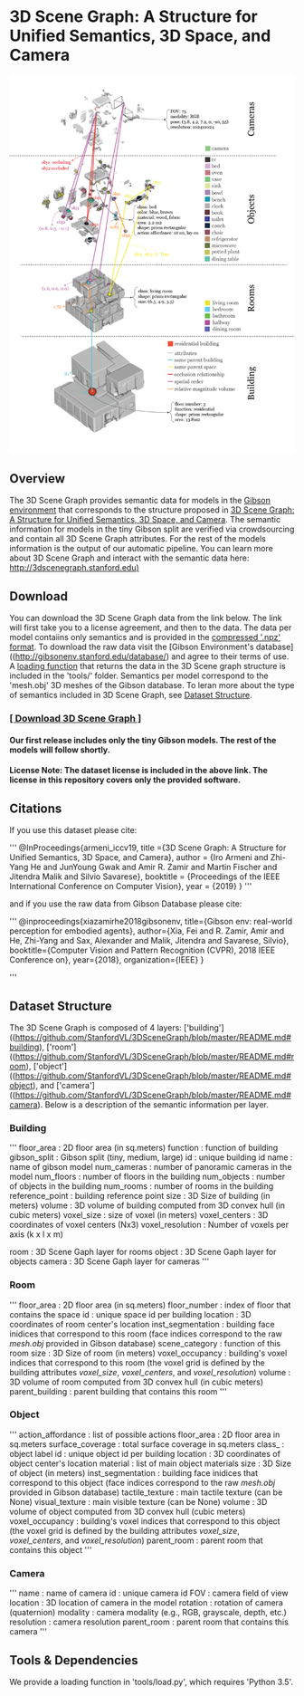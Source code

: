 # 3D Scene Graph: A Structure for Unified Semantics, 3D Space, and Camera

![3D Scene Graph: It consists of 4 layers, that represent semantics, 3D space and camera. Elements are nodes in the graph and have certain attributes. Edges are formed between them to denote relationships (e.g., occlusion, relative volume, etc.).]( tools/3dscenegraph.png?raw=true )


## Overview
The 3D Scene Graph provides semantic data for models in the [Gibson environment](http://gibsonenv.stanford.edu/) that corresponds to the structure proposed in [3D Scene Graph: A Structure for Unified Semantics, 3D Space, and Camera](http://3dscenegraph.stanford.edu). The semantic information for models in the tiny Gibson split are verified via crowdsourcing and contain all 3D Scene Graph attributes. For the rest of the models information is the output of our automatic pipeline. 
You can learn more about 3D Scene Graph and interact with the semantic data here: [http://3dscenegraph.stanford.edu)](http://3dscenegraph.stanford.edu)


## Download
You can download the 3D Scene Graph data from the link below. The link will first take you to a license agreement, and then to the data. The data per model contaiins only semantics and is provided in the [compressed '.npz' format](https://docs.scipy.org/doc/numpy/reference/generated/numpy.lib.format.html). To download the raw data visit the [Gibson Environment's database]((http://gibsonenv.stanford.edu/database/) and agree to their terms of use. A [loading function](https://github.com/StanfordVL/3DSceneGraph/blob/master/README.md#tools_&_dependencies) that returns the data in the 3D Scene graph structure is included in the 'tools/' folder. Semantics per model correspond to the 'mesh.obj' 3D meshes of the Gibson database. To leran more about the type of semantics included in 3D Scene Graph, see [Dataset Structure](https://github.com/StanfordVL/3DSceneGraph/blob/master/README.md#dataset-structure).  

### [[ Download 3D Scene Graph ]](https://docs.google.com/forms/d/e/1FAIpQLScnlTFPUYtBqlN8rgj_1J3zJm44bIhmIx8gDhOqiJyTwja8vw/viewform?usp=sf_link)

#### Our first release includes only the tiny Gibson models. The rest of the models will follow shortly.
#### License Note: The dataset license is included in the above link. The license in this repository covers only the provided software.


## Citations

If you use this dataset please cite:

'''
@InProceedings{armeni_iccv19,
	title ={3D Scene Graph: A Structure for Unified Semantics, 3D Space, and Camera},
	author = {Iro Armeni and Zhi-Yang He and JunYoung Gwak and Amir R. Zamir and Martin Fischer and Jitendra Malik and Silvio Savarese},
	booktitle = {Proceedings of the IEEE International Conference on Computer Vision},
	year = {2019}
}
'''

and if you use the raw data from Gibson Database please cite:

'''
@inproceedings{xiazamirhe2018gibsonenv,
  title={Gibson env: real-world perception for embodied agents},
  author={Xia, Fei and R. Zamir, Amir and He, Zhi-Yang and Sax, Alexander and Malik, Jitendra and Savarese, Silvio},
  booktitle={Computer Vision and Pattern Recognition (CVPR), 2018 IEEE Conference on},
  year={2018},
  organization={IEEE}
}

'''

## Dataset Structure

The 3D Scene Graph is composed of 4 layers: ['building']((https://github.com/StanfordVL/3DSceneGraph/blob/master/README.md#building), ['room']((https://github.com/StanfordVL/3DSceneGraph/blob/master/README.md#room), ['object']((https://github.com/StanfordVL/3DSceneGraph/blob/master/README.md#object), and  ['camera']((https://github.com/StanfordVL/3DSceneGraph/blob/master/README.md#camera). Below is a description of the semantic information per layer.

### Building

'''
floor_area       : 2D floor area (in sq.meters)
function         : function of building
gibson_split     : Gibson split (tiny, medium, large)
id               : unique building id
name             : name of gibson model
num_cameras      : number of panoramic cameras in the model
num_floors       : number of floors in the building
num_objects      : number of objects in the building
num_rooms        : number of rooms in the building
reference_point  : building reference point
size             : 3D Size of building (in meters)
volume           : 3D volume of building computed from 3D convex hull (in cubic meters)
voxel_size       : size of voxel (in meters)
voxel_centers    : 3D coordinates of voxel centers (Nx3)
voxel_resolution : Number of voxels per axis (k x l x m)
        
room             : 3D Scene Gaph layer for rooms
object           : 3D Scene Gaph layer for objects
camera           : 3D Scene Gaph layer for cameras
'''

### Room

'''
floor_area         : 2D floor area (in sq.meters)
floor_number       : index of floor that contains the space
id                 : unique space id per building
location           : 3D coordinates of room center's location
inst_segmentation  : building face inidices that correspond to this room (face indices correspond to the raw *mesh.obj* provided in Gibson database)
scene_category     : function of this room
size               : 3D Size of room (in meters)
voxel_occupancy    : building's voxel indices that correspond to this room (the voxel grid is defined by the building attributes *voxel_size*, *voxel_centers*, and *voxel_resolution*)
volume             : 3D volume of room computed from 3D convex hull (in cubic meters)
parent_building    : parent building that contains this room
'''

### Object

'''
action_affordance  : list of possible actions
floor_area         : 2D floor area in sq.meters
surface_coverage   : total surface coverage in sq.meters
class_             : object label
id                 : unique object id per building
location           : 3D coordinates of object center's location
material           : list of main object materials 
size               : 3D Size of object (in meters)
inst_segmentation  : building face inidices that correspond to this object (face indices correspond to the raw *mesh.obj* provided in Gibson database)
tactile_texture    : main tactile texture (can be None)
visual_texture     : main visible texture (can be None)
volume             : 3D volume of object computed from 3D convex hull (cubic meters)
voxel_occupancy    : building's voxel indices that correspond to this object (the voxel grid is defined by the building attributes *voxel_size*, *voxel_centers*, and *voxel_resolution*)
parent_room        : parent room that contains this object
'''

### Camera

'''
name        : name of camera
id          : unique camera id
FOV         : camera field of view
location    : 3D location of camera in the model
rotation    : rotation of camera (quaternion)
modality    : camera modality (e.g., RGB, grayscale, depth, etc.)
resolution  : camera resolution
parent_room : parent room that contains this camera
'''

## Tools & Dependencies

We provide a loading function in 'tools/load.py', which requires 'Python 3.5'.
